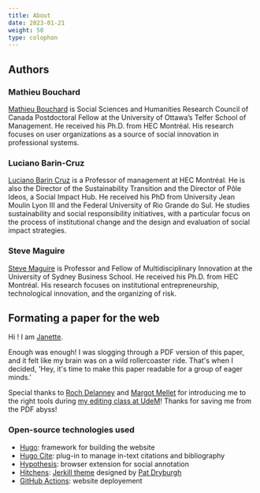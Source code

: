 ```yaml
---
title: About
date: 2023-01-21
weight: 50
type: colophon
---
```


## Authors

### Mathieu Bouchard

[Mathieu Bouchard](https://mathieubcd.com/) is Social Sciences and Humanities Research Council of Canada Postdoctoral Fellow at the University of Ottawa’s Telfer School of Management. He received his Ph.D. from HEC Montréal. His research focuses on user organizations as a source of social innovation in professional systems.

### Luciano Barin-Cruz

[Luciano Barin Cruz](luciano.barin-cruz@hec.ca) is a Professor of management at HEC Montréal. He is also the Director of the Sustainability Transition and the Director of Pôle Ideos, a Social Impact Hub. He received his PhD from University Jean Moulin Lyon III and the Federal University of Rio Grande do Sul. He studies sustainability and social responsibility initiatives, with a particular focus on the process of institutional change and the design and evaluation of social impact strategies.

### Steve Maguire

[Steve Maguire](steven.maguire@sydney.edu.au) is Professor and Fellow of Multidisciplinary Innovation at the University of Sydney Business School. He received his Ph.D. from HEC Montréal. His research focuses on institutional entrepreneurship, technological innovation, and the organizing of risk.

## Formating a paper for the web

Hi ! I am [Janette](https://www.linkedin.com/in/janette-mujica-59272a6a/).

Enough was enough! I was slogging through a PDF version of this paper, and it felt like my brain was on a wild rollercoaster ride. That's when I decided, 'Hey, it's time to make this paper readable for a group of eager minds.'

Special thanks to [Roch Delanney](https://ecrituresnumeriques.ca/fr/Equipe/Roch-Delannay) and [Margot Mellet](https://ecrituresnumeriques.ca/fr/Equipe/Margot-Mellet/) for introducing me to the right tools during [my editing class at UdeM](https://admission.umontreal.ca/cours-et-horaires/cours/hnu-6051/)! Thanks for saving me from the PDF abyss!

### Open-source technologies used

- [Hugo](https://gohugo.io/): framework for building the website
- [Hugo Cite](https://labs.loupbrun.ca/hugo-cite/): plug-in to manage in-text citations and bibliography
- [Hypothesis](https://web.hypothes.is/): browser extension for social annotation
- [Hitchens](https://github.com/patdryburgh/hitchens): [Jerkill theme](http://jekyllrb.com/) designed by [Pat Dryburgh](https://patdryburgh.com/)
- [GitHub Actions](https://docs.github.com/en/actions): website deployement
